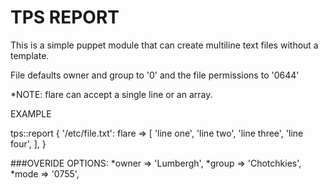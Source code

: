TPS REPORT
==========
This is a simple puppet module that can create multiline text files without a template.

File defaults owner and group to '0' and the file permissions to '0644'

*NOTE: flare can accept a single line or an array.

EXAMPLE 

tps::report { '/etc/file.txt':
  flare => [
    'line one',
    'line two',
    'line three',
    'line four',
  ],
}

###OVERIDE OPTIONS:
*owner => 'Lumbergh',
*group => 'Chotchkies',
*mode  => '0755',
